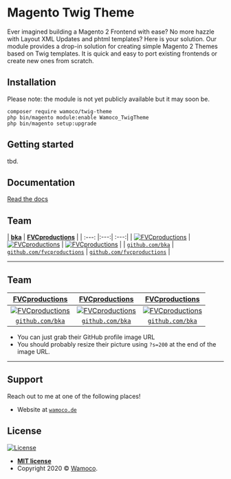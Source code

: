 # Magento Twig Theme

Ever imagined building a Magento 2 Frontend with ease? No more hazzle with Layout XML Updates and phtml templates? Here is your solution. Our module provides a drop-in solution for creating simple Magento 2 Themes based on Twig templates. It is quick and easy to port existing frontends or create new ones from scratch.

## Installation

Please note: the module is not yet publicly available but it may soon be.

    composer require wamoco/twig-theme
    php bin/magento module:enable Wamoco_TwigTheme
    php bin/magento setup:upgrade

## Getting started

tbd.

## Documentation

[Read the docs](https://wamoco.github.io/magento-twig-theme-docs)

## Team

| <a href="https://github.com/bka" target="_blank">**bka**</a> | <a href="http://fvcproductions.com" target="_blank">**FVCproductions**</a> |
| :---: |:---:| :---:|
| [![FVCproductions](https://avatars2.githubusercontent.com/u/584644?s=200&v=3)](http://fvcproductions.com)    | [![FVCproductions](https://avatars1.githubusercontent.com/u/4284691?v=3&s=200)](http://fvcproductions.com) | [![FVCproductions](https://avatars1.githubusercontent.com/u/4284691?v=3&s=200)](http://fvcproductions.com)  |
| <a href="https://github.com/bka" target="_blank">`github.com/bka`</a> | <a href="http://github.com/fvcproductions" target="_blank">`github.com/fvcproductions`</a> | <a href="http://github.com/fvcproductions" target="_blank">`github.com/fvcproductions`</a> |

---

## Team

| <a href="https://wamoco.de" target="_blank">**FVCproductions**</a> | <a href="https://wamoco.de" target="_blank">**FVCproductions**</a> | <a href="https://wamoco.de" target="_blank">**FVCproductions**</a> |
| :---: |:---:| :---:|
| [![FVCproductions](https://avatars2.githubusercontent.com/u/584644?s=200&v=3)](http://fvcproductions.com)    | [![FVCproductions](https://avatars2.githubusercontent.com/u/584644?s=200&v=3)](http://fvcproductions.com) | [![FVCproductions](https://avatars2.githubusercontent.com/u/584644?s=200&v=3)](http://fvcproductions.com)  |
| <a href="http://github.com/bka" target="_blank">`github.com/bka`</a> | <a href="http://github.com/bka" target="_blank">`github.com/bka`</a> | <a href="http://github.com/bka" target="_blank">`github.com/bka`</a> |

- You can just grab their GitHub profile image URL
- You should probably resize their picture using `?s=200` at the end of the image URL.

---

## Support

Reach out to me at one of the following places!

- Website at <a href="https://www.wamoco.de" target="_blank">`wamoco.de`</a>

## License

[![License](http://img.shields.io/:license-mit-blue.svg?style=flat-square)](http://badges.mit-license.org)

- **[MIT license](http://opensource.org/licenses/mit-license.php)**
- Copyright 2020 © <a href="https://wamoco.de" target="_blank">Wamoco</a>.
